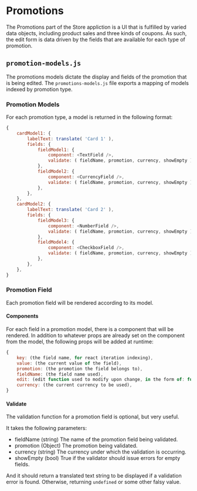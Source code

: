 Promotions
==========

The Promotions part of the Store appliction is a UI that is fulfilled by varied
data objects, including product sales and three kinds of coupons. As such, the
edit form is data driven by the fields that are available for each type of
promotion.

## `promotion-models.js`

The promotions models dictate the display and fields of the promotion that is
being edited. The `promotions-models.js` file exports a mapping of models indexed
by promotion type.

###	Promotion Models

For each promotion type, a model is returned in the following format:

```js
{
	cardModel1: {
		labelText: translate( 'Card 1' ),
		fields: {
			fieldModel1: {
				component: <TextField />,
				validate: ( fieldName, promotion, currency, showEmpty ) => { … }
			},
			fieldModel2: {
				component: <CurrencyField />,
				validate: ( fieldName, promotion, currency, showEmpty ) => { … }
			},
		},
	},
	cardModel2: {
		labelText: translate( 'Card 2' ),
		fields: {
			fieldModel3: {
				component: <NumberField />,
				validate: ( fieldName, promotion, currency, showEmpty ) => { … }
			},
			fieldModel4: {
				component: <CheckboxField />,
				validate: ( fieldName, promotion, currency, showEmpty ) => { … }
			},
		},
	},
}
```

### Promotion Field

Each promotion field will be rendered according to its model.

#### Components

For each field in a promotion model, there is a component that will be rendered.
In addition to whatever props are already set on the component from the model,
the following props will be added at runtime:

```js
{
	key: (the field name, for react iteration indexing),
	value: (the current value of the field),
	promotion: (the promotion the field belongs to),
	fieldName: (the field name used),
	edit: (edit function used to modify upon change, in the form of: function( fieldName, newValue ) ),
	currency: (the current currency to be used),
}
```

#### Validate

The validation function for a promotion field is optional, but very useful.

It takes the following parameters:
* fieldName (string) The name of the promotion field being validated.
* promotion (Object) The promotion being validated.
* currency (string) The currency under which the validation is occurring.
* showEmpty (bool) True if the validator should issue errors for empty fields.

And it should return a translated text string to be displayed if a validation error is found.
Otherwise, returning `undefined` or some other falsy value.
